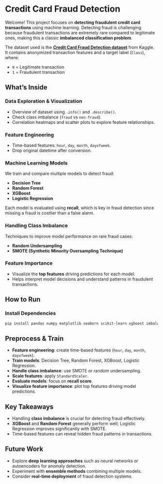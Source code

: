 # Credit Card Fraud Detection 

Welcome! This project focuses on **detecting fraudulent credit card transactions** using machine learning. Detecting fraud is challenging because fraudulent transactions are extremely rare compared to legitimate ones, making this a classic **imbalanced classification problem**.

The dataset used is the **[Credit Card Fraud Detection dataset](https://www.kaggle.com/mlg-ulb/creditcardfraud)** from Kaggle. It contains anonymized transaction features and a target label (`Class`), where:

- `0` = Legitimate transaction  
- `1` = Fraudulent transaction  

## What’s Inside

### Data Exploration & Visualization
- Overview of dataset using `.info()` and `.describe()`.  
- Check class imbalance (`fraud` vs `non-fraud`).  
- Correlation heatmaps and scatter plots to explore feature relationships.  

### Feature Engineering
- Time-based features: `hour`, `day`, `month`, `dayofweek`.  
- Drop original datetime after conversion.  

### Machine Learning Models
We train and compare multiple models to detect fraud:

- **Decision Tree**  
- **Random Forest**  
- **XGBoost**  
- **Logistic Regression**

Each model is evaluated using **recall**, which is key in fraud detection since missing a fraud is costlier than a false alarm.

### Handling Class Imbalance
Techniques to improve model performance on rare fraud cases:

- **Random Undersampling**  
- **SMOTE (Synthetic Minority Oversampling Technique)**  

### Feature Importance
- Visualize the **top features** driving predictions for each model.  
- Helps interpret model decisions and understand patterns in fraudulent transactions.  

## How to Run

### Install Dependencies
```bash
pip install pandas numpy matplotlib seaborn scikit-learn xgboost imbalanced-learn kagglehub
```

## Preprocess & Train

- **Feature engineering**: create time-based features (`hour`, `day`, `month`, `dayofweek`).  
- **Train models**: Decision Tree, Random Forest, XGBoost, Logistic Regression.  
- **Handle class imbalance**: use SMOTE or random undersampling.  
- **Scale features**: apply `StandardScaler`.  
- **Evaluate models**: focus on **recall score**.  
- **Visualize feature importance**: plot top features driving model predictions.  

## Key Takeaways

- Handling **class imbalance** is crucial for detecting fraud effectively.  
- **XGBoost** and **Random Forest** generally perform well; Logistic Regression improves significantly with SMOTE.  
- Time-based features can reveal hidden fraud patterns in transactions.  

## Future Work

- Explore **deep learning approaches** such as neural networks or autoencoders for anomaly detection.  
- Experiment with **ensemble methods** combining multiple models.  
- Consider **real-time deployment** of fraud detection systems.

